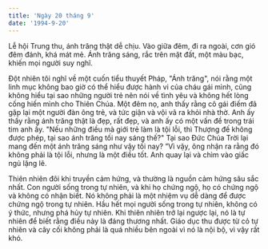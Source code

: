 ```yaml
---
title: 'Ngày 20 tháng 9'
date: '1994-9-20'
---
```


Lễ hội Trung thu, ánh trăng thật dễ chịu. Vào giữa đêm, đi ra ngoài, cơn gió đêm đánh, khá mát mẻ. Ánh trăng sáng, rắc trên mặt đất, một màu bạc, khiến mọi người suy nghĩ.

Đột nhiên tôi nghĩ về một cuốn tiểu thuyết Pháp, "Ánh trăng", nói rằng một linh mục không bao giờ có thể hiểu được hành vi của cháu gái mình, cũng không hiểu tại sao những người trẻ nên nói về tình yêu và không hết lòng cống hiến mình cho Thiên Chúa. Một đêm nọ, anh thấy rằng cô gái điếm đã gặp lại một người đàn ông trẻ, và tức giận và vội vã ra khỏi nhà thờ. Anh ấy thấy rằng ánh trăng thật là đẹp, rất đẹp, và anh ấy có một vấn đề trong trái tim anh ấy. "Nếu những điều mà giới trẻ làm là tội lỗi, thì Thượng đế không được phép, tại sao ánh trăng tối nay sáng thế?" Tại sao Đức Chúa Trời lại mang đến một ánh trăng sáng như vậy tối nay? ”Vì vậy, ông nhận ra rằng đó không phải là tội lỗi, nhưng là một điều tốt. Anh quay lại và chìm vào giấc ngủ lặng lẽ.

Thiên nhiên đôi khi truyền cảm hứng, và thường là nguồn cảm hứng sâu sắc nhất. Con người sống trong tự nhiên, và khi họ chứng ngộ, họ có chứng ngộ và không có nhận biết. Nó không phải là một nhiệm vụ dễ dàng để được chứng ngộ trong tự nhiên. Hầu hết mọi người sống trong tự nhiên, không có ý thức, nhưng phá hủy tự nhiên. Khi thiên nhiên trở lại ngược lại, nó là tự nhiên để biết rằng điều này là đáng thương nhất. Giáo dục thu được từ cỏ tự nhiên và cây cối không phải là quá nhiều bên ngoài vì nó là nội bộ, vì vậy rất khó.

